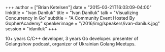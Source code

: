 +++
author = ["Brian Ketelsen"]
date = "2015-03-21T16:03:09-04:00"
linktitle = "Ivan Daniluk"
title = "Ivan Daniluk"
talk = "Visualizing Concurrency in Go"
subtitle = "A Community Event Hosted By GopherAcademy"
speakerimage = "/2016/img/speakers/ivan-daniluk.jpg"
session = "idaniluk"
+++

10+ years C/C++ developer, 3 years Go developer. presenter of Golangshow podcast, organizer of Ukrainian Golang Meetups.
